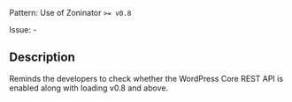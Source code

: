 Pattern: Use of Zoninator `>= v0.8`

Issue: -

## Description

Reminds the developers to check whether the WordPress Core REST API is enabled along with loading v0.8 and above.
